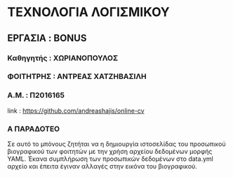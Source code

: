 # ΤΕΧΝΟΛΟΓΙΑ ΛΟΓΙΣΜΙΚΟΥ
## ΕΡΓΑΣΙΑ : BONUS

### Καθηγητής : ΧΩΡΙΑΝΟΠΟΥΛΟΣ
### ΦΟΙΤΗΤΡΗΣ : ΑΝΤΡΕΑΣ ΧΑΤΖΗΒΑΣΙΛΗ
### Α.Μ. : Π2016165

link : https://github.com/andreashajis/online-cv 

### Α ΠΑΡΑΔΟΤΕΟ 
Σε αυτό το μπόνους ζητήται να η δημιουργία ιστοσελίδας του προσωπικού βιογραφικού 
των φοιτητών με την χρήση αρχείου δεδομένων μορφής YAML. 
Έκανα συμπλήρωση των προσωπικών δεδομένων στο data.yml αρχείο και έπειτα έγιναν αλλαγές στην εικόνα του βιογραφικού.
